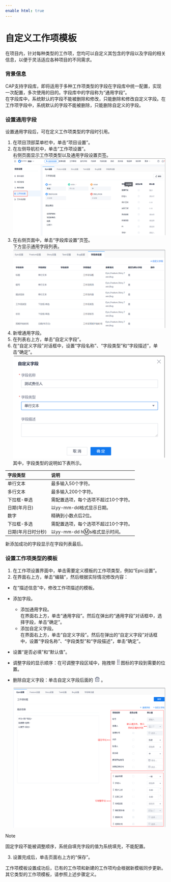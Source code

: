 ```yaml
---
enable html: true
---
```

# 自定义工作项模板

在项目内，针对每种类型的工作项，您均可以自定义其包含的字段以及字段的相关信息，以便于灵活适应各种项目的不同需求。

### 背景信息                         
CAP支持字段库，即将适用于多种工作项类型的字段在字段库中统一配置，实现一次配置，多次使用的目的。字段库中的字段称为“通用字段”。          
在字段库中，系统默认的字段不能被删除和修改，只能删除和修改自定义字段。在工作项字段中，系统默认的字段不能被删除，只能删除自定义的字段。       

### 设置通用字段
设置通用字段后，可在定义工作项类型的字段时引用。                     
1. 在项目顶部菜单栏中，单击“项目设置”。
2. 在左侧导航栏中，单击“工作项设置”。                          
     右侧页面显示工作项类型以及通用字段设置页签。                       
    <img src="fig/项目-工作项设置.png" style="zoom:50%">                     
3. 在右侧页面中，单击“字段库设置”页签。                      
     下方显示通用字段列表。                          
     <img src="fig/项目-通用字段配置.png" style="zoom:50%">                 
4. 新增通用字段。                           
  1. 在列表右上方，单击“自定义字段”。
  2. 在“自定义字段”对话框中，设置“字段名称”、“字段类型”和“字段描述”，单击“确定”。                            
    <img src="fig/项目-新增通用字段.png" style="zoom:50%">                       
    其中，字段类型的说明如下表所示。
    
|字段类型|说明|
|:--------- |:-------- |
|单行文本|最多输入50个字符。|
|多行文本|最多输入200个字符。|
|下拉框-单选|需配置选项，每个选项不超过10个字符。|
|日期(年月日)|以yy-mm-dd格式显示日期。|
|数字|精确到小数点后2位。|
|下拉框-多选|需配置选项，每个选项不超过10个字符。|
|日期(年月日时分秒)|以yy-mm-dd h:m:s格式显示时间。|

新添加成功的字段显示在字段列表最后。

### 设置工作项类型的模板
1. 在工作项设置界面中，单击需要定义模板的工作项类型，例如“Epic设置”。
2. 在界面右上方，单击“编辑”，然后根据实际情况修改内容：
  * 在“描述信息”中，修改工作项描述的模板。
  * 添加字段。
    * 添加通用字段。                  
      在界面右上方，单击“通用字段”。然后在弹出的“通用字段”对话框中，选择字段，单击“确定”。                  
    * 添加自定义字段。                 
      在界面右上方，单击“自定义字段”。然后在弹出的“自定义字段”对话框中，设置“字段名称”、“字段类型”和“字段描述”，单击“确定”。                
  * 设置“是否必填”和“默认值”。
  * 调整字段的显示顺序：在可调整字段区域中，拖拽带![](fig/move.png)图标的字段到需要的位置。             
  * 删除自定义字段：单击自定义字段后面的![](fig/delete01.png)。               
    
    <img src="fig/工作项-模板与字段.png" style="zoom:50%">
> [!NOTE]
> 固定字段不能被调整顺序，系统自填充字段的值为系统填充，不能配置。

3. 设置完成后，单击页面右上方的“保存”。                     

工作项模板设置成功后，已有的工作项和新建的工作项均会根据新模板同步更新。                
其它类型的工作项模板，请参照上述步骤定义。
